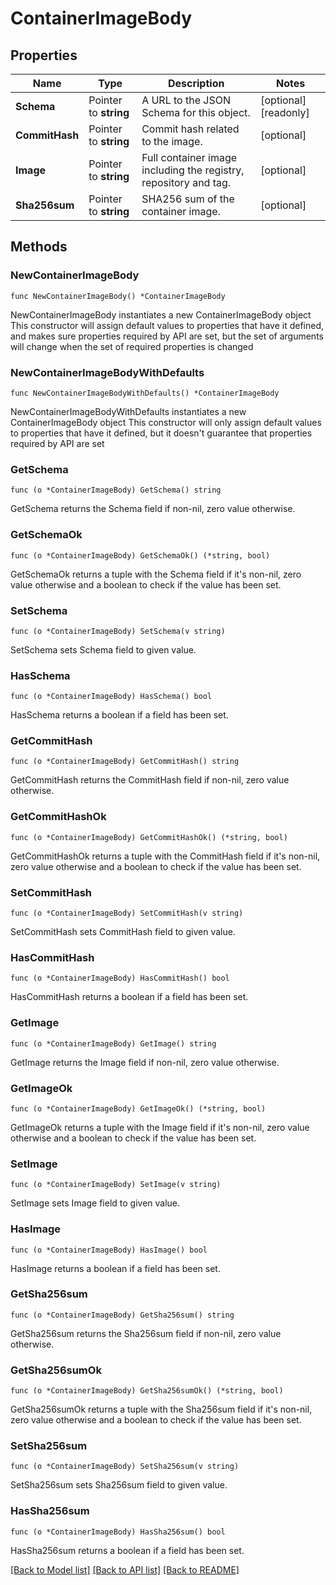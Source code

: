 # ContainerImageBody

## Properties

Name | Type | Description | Notes
------------ | ------------- | ------------- | -------------
**Schema** | Pointer to **string** | A URL to the JSON Schema for this object. | [optional] [readonly] 
**CommitHash** | Pointer to **string** | Commit hash related to the image. | [optional] 
**Image** | Pointer to **string** | Full container image including the registry, repository and tag. | [optional] 
**Sha256sum** | Pointer to **string** | SHA256 sum of the container image. | [optional] 

## Methods

### NewContainerImageBody

`func NewContainerImageBody() *ContainerImageBody`

NewContainerImageBody instantiates a new ContainerImageBody object
This constructor will assign default values to properties that have it defined,
and makes sure properties required by API are set, but the set of arguments
will change when the set of required properties is changed

### NewContainerImageBodyWithDefaults

`func NewContainerImageBodyWithDefaults() *ContainerImageBody`

NewContainerImageBodyWithDefaults instantiates a new ContainerImageBody object
This constructor will only assign default values to properties that have it defined,
but it doesn't guarantee that properties required by API are set

### GetSchema

`func (o *ContainerImageBody) GetSchema() string`

GetSchema returns the Schema field if non-nil, zero value otherwise.

### GetSchemaOk

`func (o *ContainerImageBody) GetSchemaOk() (*string, bool)`

GetSchemaOk returns a tuple with the Schema field if it's non-nil, zero value otherwise
and a boolean to check if the value has been set.

### SetSchema

`func (o *ContainerImageBody) SetSchema(v string)`

SetSchema sets Schema field to given value.

### HasSchema

`func (o *ContainerImageBody) HasSchema() bool`

HasSchema returns a boolean if a field has been set.

### GetCommitHash

`func (o *ContainerImageBody) GetCommitHash() string`

GetCommitHash returns the CommitHash field if non-nil, zero value otherwise.

### GetCommitHashOk

`func (o *ContainerImageBody) GetCommitHashOk() (*string, bool)`

GetCommitHashOk returns a tuple with the CommitHash field if it's non-nil, zero value otherwise
and a boolean to check if the value has been set.

### SetCommitHash

`func (o *ContainerImageBody) SetCommitHash(v string)`

SetCommitHash sets CommitHash field to given value.

### HasCommitHash

`func (o *ContainerImageBody) HasCommitHash() bool`

HasCommitHash returns a boolean if a field has been set.

### GetImage

`func (o *ContainerImageBody) GetImage() string`

GetImage returns the Image field if non-nil, zero value otherwise.

### GetImageOk

`func (o *ContainerImageBody) GetImageOk() (*string, bool)`

GetImageOk returns a tuple with the Image field if it's non-nil, zero value otherwise
and a boolean to check if the value has been set.

### SetImage

`func (o *ContainerImageBody) SetImage(v string)`

SetImage sets Image field to given value.

### HasImage

`func (o *ContainerImageBody) HasImage() bool`

HasImage returns a boolean if a field has been set.

### GetSha256sum

`func (o *ContainerImageBody) GetSha256sum() string`

GetSha256sum returns the Sha256sum field if non-nil, zero value otherwise.

### GetSha256sumOk

`func (o *ContainerImageBody) GetSha256sumOk() (*string, bool)`

GetSha256sumOk returns a tuple with the Sha256sum field if it's non-nil, zero value otherwise
and a boolean to check if the value has been set.

### SetSha256sum

`func (o *ContainerImageBody) SetSha256sum(v string)`

SetSha256sum sets Sha256sum field to given value.

### HasSha256sum

`func (o *ContainerImageBody) HasSha256sum() bool`

HasSha256sum returns a boolean if a field has been set.


[[Back to Model list]](../README.md#documentation-for-models) [[Back to API list]](../README.md#documentation-for-api-endpoints) [[Back to README]](../README.md)


